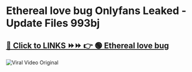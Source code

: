 
 # Ethereal love bug Onlyfans Leaked - Update Files 993bj

## <h2><a href="https://clipsfans.com/Ethereal_love_bug&ref=git">🔗 Click to LINKS ⏩⏩ 👉 🟢 Ethereal love bug </a></h2>

<a href="https://clipsfans.com/Ethereal_love_bug&ref=git" rel="nofollow" data-target="animated-image.originalLink"><img src="https://i.ibb.co.com/xMMVF88/686577567.gif" alt="Viral Video Original" style="max-width: 100%; display: inline-block;" data-target="animated-image.originalImage"></a>

